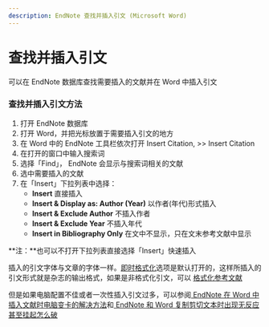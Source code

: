 ```yaml
---
description: EndNote 查找并插入引文 (Microsoft Word)
---
```


# 查找并插入引文

可以在 EndNote 数据库查找需要插入的文献并在 Word 中插入引文

### 查找并插入引文方法

1. 打开 EndNote 数据库
2. 打开 Word，并把光标放置于需要插入引文的地方
3. 在 Word 中的 EndNote 工具栏依次打开 Insert Citation, &gt;&gt; Insert Citation
4. 在打开的窗口中输入搜索词
5. 选择「Find」， EndNote 会显示与搜索词相关的文献
6. 选中需要插入的文献
7. 在「Insert」下拉列表中选择：
   * **Insert** 直接插入
   * **Insert & Display as: Author \(Year\)** 以作者\(年代\)形式插入
   * **Insert & Exclude Author** 不插入作者
   * **Insert & Exclude Year** 不插入年代
   * **Insert in Bibliography Only** 在文中不显示，只在文末参考文献中显示

**注：**也可以不打开下拉列表直接选择「Insert」快速插入

插入的引文字体与文章的字体一样。[即时格式化](Instant_Formatting.htm)选项是默认打开的，这样所插入的引文形式就是杂志的输出格式，如果是非格式化引文，可以 [格式化参考文献](Formatting_th_BibnChngBib.htm)

但是如果电脑配置不佳或者一次性插入引文过多，可以参阅[ EndNote 在 Word 中插入文献时电脑变卡的解决方法](http://www.howsci.com/endnote-word-optimize.html)和[ EndNote 和 Word 复制剪切文本时出现无反应甚至挂起怎么破](http://www.howsci.com/endnote-word-hang-when-cut-and-paste.html)

